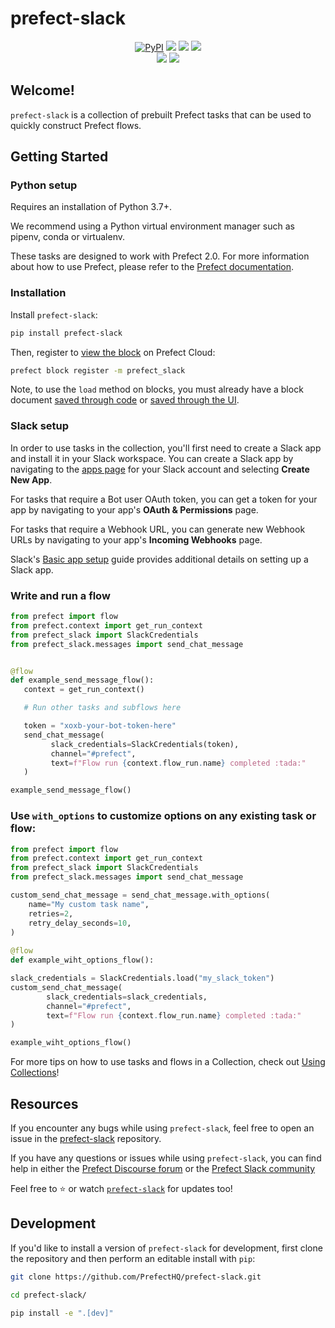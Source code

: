 # prefect-slack

<p align="center">
    <a href="https://pypi.python.org/pypi/prefect-slack/" alt="PyPI version">
        <img alt="PyPI" src="https://img.shields.io/pypi/v/prefect-slack?color=0052FF&labelColor=090422"></a>
    <a href="https://github.com/PrefectHQ/prefect-slack/" alt="Stars">
        <img src="https://img.shields.io/github/stars/PrefectHQ/prefect-slack?color=0052FF&labelColor=090422" /></a>
    <a href="https://pepy.tech/badge/prefect-slack/" alt="Downloads">
        <img src="https://img.shields.io/pypi/dm/prefect-slack?color=0052FF&labelColor=090422" /></a>
    <a href="https://github.com/PrefectHQ/prefect-slack/pulse" alt="Activity">
        <img src="https://img.shields.io/github/commit-activity/m/PrefectHQ/prefect-slack?color=0052FF&labelColor=090422" /></a>
    <br>
    <a href="https://prefect-community.slack.com" alt="Slack">
        <img src="https://img.shields.io/badge/slack-join_community-red.svg?color=0052FF&labelColor=090422&logo=slack" /></a>
    <a href="https://discourse.prefect.io/" alt="Discourse">
        <img src="https://img.shields.io/badge/discourse-browse_forum-red.svg?color=0052FF&labelColor=090422&logo=discourse" /></a>
</p>

## Welcome!

`prefect-slack` is a collection of prebuilt Prefect tasks that can be used to quickly construct Prefect flows.

## Getting Started

### Python setup

Requires an installation of Python 3.7+.

We recommend using a Python virtual environment manager such as pipenv, conda or virtualenv.

These tasks are designed to work with Prefect 2.0. For more information about how to use Prefect, please refer to the [Prefect documentation](https://docs.prefect.io/).

### Installation

Install `prefect-slack`:

```bash
pip install prefect-slack
```

Then, register to [view the block](https://docs.prefect.io/ui/blocks/) on Prefect Cloud:

```bash
prefect block register -m prefect_slack
```

Note, to use the `load` method on blocks, you must already have a block document [saved through code](https://docs.prefect.io/concepts/blocks/#saving-blocks) or [saved through the UI](https://docs.prefect.io/ui/blocks/).

### Slack setup

In order to use tasks in the collection, you'll first need to create a Slack app and install it in your Slack workspace. You can create a Slack app by navigating to the [apps page](https://api.slack.com/apps) for your Slack account and selecting **Create New App**.

For tasks that require a Bot user OAuth token, you can get a token for your app by navigating to your app's __OAuth & Permissions__ page.

For tasks that require a Webhook URL, you can generate new Webhook URLs by navigating to your app's __Incoming Webhooks__ page.

Slack's [Basic app setup](https://api.slack.com/authentication/basics) guide provides additional details on setting up a Slack app.

### Write and run a flow

```python
from prefect import flow
from prefect.context import get_run_context
from prefect_slack import SlackCredentials
from prefect_slack.messages import send_chat_message


@flow
def example_send_message_flow():
   context = get_run_context()

   # Run other tasks and subflows here

   token = "xoxb-your-bot-token-here"
   send_chat_message(
         slack_credentials=SlackCredentials(token),
         channel="#prefect",
         text=f"Flow run {context.flow_run.name} completed :tada:"
   )

example_send_message_flow()
```

### Use `with_options` to customize options on any existing task or flow:

```python
from prefect import flow
from prefect.context import get_run_context
from prefect_slack import SlackCredentials
from prefect_slack.messages import send_chat_message

custom_send_chat_message = send_chat_message.with_options(
    name="My custom task name",
    retries=2,
    retry_delay_seconds=10,
)
 
@flow
def example_wiht_options_flow():

slack_credentials = SlackCredentials.load("my_slack_token")
custom_send_chat_message(
        slack_credentials=slack_credentials,
        channel="#prefect",
        text=f"Flow run {context.flow_run.name} completed :tada:"
)

example_wiht_options_flow()
```
 
For more tips on how to use tasks and flows in a Collection, check out [Using Collections](https://docs.prefect.io/collections/usage/)!

## Resources

If you encounter any bugs while using `prefect-slack`, feel free to open an issue in the [prefect-slack](https://github.com/PrefectHQ/prefect-slack) repository.

If you have any questions or issues while using `prefect-slack`, you can find help in either the [Prefect Discourse forum](https://discourse.prefect.io/) or the [Prefect Slack community](https://prefect.io/slack)

Feel free to ⭐️ or watch [`prefect-slack`](https://github.com/PrefectHQ/prefect-slack) for updates too!

## Development

If you'd like to install a version of `prefect-slack` for development, first clone the repository and then perform an editable install with `pip`:

```bash
git clone https://github.com/PrefectHQ/prefect-slack.git

cd prefect-slack/

pip install -e ".[dev]"
```
